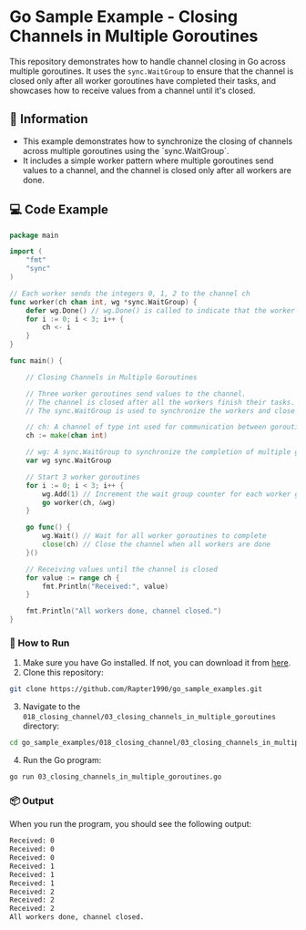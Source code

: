 # Go Sample Example - Closing Channels in Multiple Goroutines

This repository demonstrates how to handle channel closing in Go across multiple goroutines. It uses the `sync.WaitGroup` to ensure that the channel is closed only after all worker goroutines have completed their tasks, and showcases how to receive values from a channel until it's closed.

## 📖 Information

<ul style="list-style-type:disc">
  <li>This example demonstrates how to synchronize the closing of channels across multiple goroutines using the `sync.WaitGroup`.</li>
  <li>It includes a simple worker pattern where multiple goroutines send values to a channel, and the channel is closed only after all workers are done.</li>
</ul>

## 💻 Code Example

```go
package main

import (
	"fmt"
	"sync"
)

// Each worker sends the integers 0, 1, 2 to the channel ch
func worker(ch chan int, wg *sync.WaitGroup) {
	defer wg.Done() // wg.Done() is called to indicate that the worker has finished its task
	for i := 0; i < 3; i++ {
		ch <- i
	}
}

func main() {

	// Closing Channels in Multiple Goroutines

	// Three worker goroutines send values to the channel.
	// The channel is closed after all the workers finish their tasks.
	// The sync.WaitGroup is used to synchronize the workers and close the channel only after all of them have finished

	// ch: A channel of type int used for communication between goroutines.
	ch := make(chan int)

	// wg: A sync.WaitGroup to synchronize the completion of multiple goroutines.
	var wg sync.WaitGroup

	// Start 3 worker goroutines
	for i := 0; i < 3; i++ {
		wg.Add(1) // Increment the wait group counter for each worker goroutine
		go worker(ch, &wg)
	}

	go func() {
		wg.Wait() // Wait for all worker goroutines to complete
		close(ch) // Close the channel when all workers are done
	}()

	// Receiving values until the channel is closed
	for value := range ch {
		fmt.Println("Received:", value)
	}

	fmt.Println("All workers done, channel closed.")
}
```

### 🏃 How to Run

1. Make sure you have Go installed. If not, you can download it from [here](https://golang.org/dl/).
2. Clone this repository:

```bash
git clone https://github.com/Rapter1990/go_sample_examples.git
```

3. Navigate to the `018_closing_channel/03_closing_channels_in_multiple_goroutines` directory:

```bash
cd go_sample_examples/018_closing_channel/03_closing_channels_in_multiple_goroutines
```

4. Run the Go program:

```bash
go run 03_closing_channels_in_multiple_goroutines.go
```

### 📦 Output

When you run the program, you should see the following output:

```bash
Received: 0
Received: 0                      
Received: 0                      
Received: 1                      
Received: 1                      
Received: 1                      
Received: 2                      
Received: 2                      
Received: 2                      
All workers done, channel closed.
```